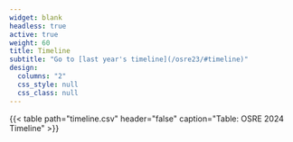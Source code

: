 ```yaml
---
widget: blank
headless: true
active: true
weight: 60
title: Timeline
subtitle: "Go to [last year's timeline](/osre23/#timeline)"
design:
  columns: "2"
  css_style: null
  css_class: null
---
```


{{< table path="timeline.csv" header="false" caption="Table: OSRE 2024 Timeline" >}}
